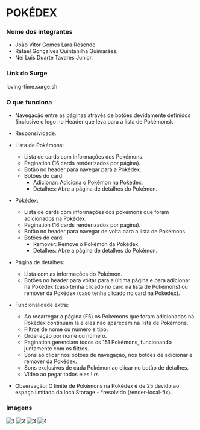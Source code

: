 # POKÉDEX

### Nome dos integrantes 
- João Vitor Gomes Lara Resende.
- Rafael Gonçalves Quintanilha Guimarães.
- Nei Luis Duarte Tavares Junior.

### Link do Surge 
loving-time.surge.sh

### O que funciona
- Navegação entre as páginas através de botões devidamente definidos (inclusive o logo no Header que leva para a lista de Pokémons).
- Responsividade.

- Lista de Pokémons: 
     - Lista de cards com informações dos Pokémons.
     - Pagination (16 cards renderizados por página).
     - Botão no header para navegar para a Pokédex.
     - Botões do card: 
        - Adicionar: Adiciona o Pokémon na Pokédex.
        - Detalhes: Abre a página de detalhes do Pokémon.
- Pokédex:
     - Lista de cards com informações dos pokémons que foram adicionados na Pokédex.
     - Pagination (16 cards renderizados por página).
     - Botão no header para navegar de volta para a lista de Pokémons.
     - Botões do card: 
        - Remover: Remove o Pokémon da Pokédex.
        - Detalhes: Abre a página de detalhes do Pokémon.
- Página de detalhes:
     - Lista com as informações do Pokémon.
     - Botões no header para voltar para a última página e para adicionar na Pokédex (caso tenha clicado no card na lista de Pokémons) ou remover da Pokédex (caso tenha clicado no card na Pokédex).
     
- Funcionalidade extra:
     - Ao recarregar a página (F5) os Pokémons que foram adicionados na Pokédex continuam lá e eles não aparecem na lista de Pokémons.
     - Filtros de nome ou número e tipo.
     - Ordenação por nome ou número.
     - Pagination gerenciam todos os 151 Pokémons, funcionando juntamente com os filtros.
     - Sons ao clicar nos botões de navegação, nos botões de adicionar e remover da Pokédex.
     - Sons exclusivos de cada Pokémon ao clicar no botão de detalhes.
     - Vídeo ao pegar todos eles ! rs
     
- Observação: O limite de Pokémons na Pokédex é de 25 devido ao espaço limitado do localStorage - *resolvido (render-local-fix).
     
### Imagens
![1](https://user-images.githubusercontent.com/102267210/189549802-048814da-6a2e-45d3-b068-633c6f73b041.png)
![2](https://user-images.githubusercontent.com/102267210/189549804-83fe679a-7e79-49ca-9aba-ff6eda2a19a1.png)
![3](https://user-images.githubusercontent.com/102267210/189550834-ef8fa33b-175e-47b8-b2ed-edbd1ef61c29.png)
![4](https://user-images.githubusercontent.com/102267210/189549806-ea3add8a-18c9-41de-8049-1ebaa4d50d76.png)
